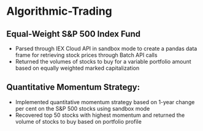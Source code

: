 # Algorithmic-Trading
## Equal-Weight S&P 500 Index Fund
* Parsed through IEX Cloud API in sandbox mode to create a pandas data frame for retrieving stock prices through Batch API calls
* Returned the volumes of stocks to buy for a variable portfolio amount based on equally weighted marked capitalization
## Quantitative Momentum Strategy:
* Implemented quantitative momentum strategy based on 1-year change per cent on the S&P 500 stocks using sandbox mode
* Recovered top 50 stocks with highest momentum and returned the volume of stocks to buy based on portfolio profile
